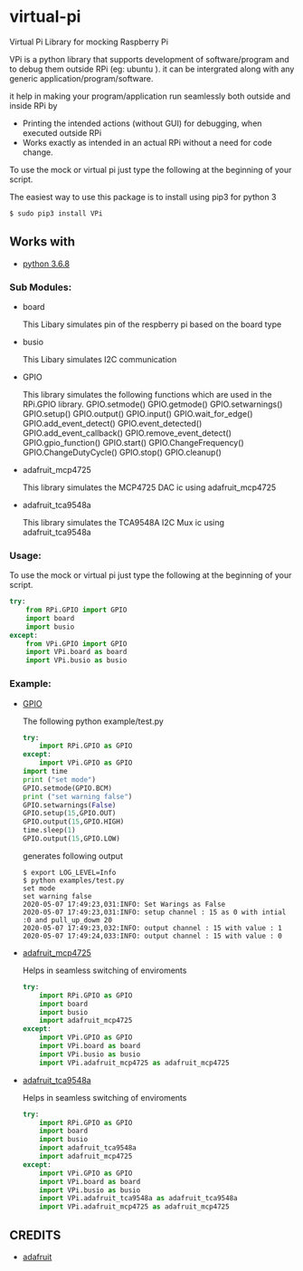 # virtual-pi
Virtual Pi Library for mocking Raspberry Pi

VPi is a python library that supports development of software/program and to debug them outside RPi (eg: ubuntu ). it can be intergrated along with any generic application/program/software.

it help in making your program/application run seamlessly both outside and inside RPi by

- Printing the intended actions (without GUI) for debugging, when executed outside RPi
- Works exactly as intended in an actual RPi without a need for code change.

To use the mock or virtual pi just type the following at the beginning of your script.

The easiest way to use this package is to install using pip3 for python 3

```bash
$ sudo pip3 install VPi
```

## Works with

- [python 3.6.8](https://www.python.org/downloads/release/3.6.8)


### Sub Modules:

- board

	This Libary simulates pin of the respberry pi based on the board type

- busio

	This Libary simulates I2C communication

- GPIO

	This library simulates the following functions which are used in the RPi.GPIO library.
	GPIO.setmode()
	GPIO.getmode()
	GPIO.setwarnings()
	GPIO.setup()
	GPIO.output()
	GPIO.input()
	GPIO.wait_for_edge()
	GPIO.add_event_detect()
	GPIO.event_detected()
	GPIO.add_event_callback()
	GPIO.remove_event_detect()
	GPIO.gpio_function()
	GPIO.start()
	GPIO.ChangeFrequency()
	GPIO.ChangeDutyCycle()
	GPIO.stop()
	GPIO.cleanup()

- adafruit_mcp4725

	This library simulates the MCP4725 DAC ic using adafruit_mcp4725

- adafruit_tca9548a

	This library simulates the TCA9548A I2C Mux ic using adafruit_tca9548a


### Usage:

To use the mock or virtual pi just type the following at the beginning of your script.

```python
try:
	from RPi.GPIO import GPIO
	import board
	import busio
except:
	from VPi.GPIO import GPIO
	import VPi.board as board
	import VPi.busio as busio
```
### Example:

- [GPIO](example/GPIO-test.py)

	The following python example/test.py
	```python
	try:
	    import RPi.GPIO as GPIO
	except:
	    import VPi.GPIO as GPIO
	import time
	print ("set mode")
	GPIO.setmode(GPIO.BCM)
	print ("set warning false")
	GPIO.setwarnings(False)
	GPIO.setup(15,GPIO.OUT)
	GPIO.output(15,GPIO.HIGH)
	time.sleep(1)
	GPIO.output(15,GPIO.LOW)
	```
	generates following output
	```shell
	$ export LOG_LEVEL=Info
	$ python examples/test.py
	set mode
	set warning false
	2020-05-07 17:49:23,031:INFO: Set Warings as False
	2020-05-07 17:49:23,031:INFO: setup channel : 15 as 0 with intial :0 and pull_up_dowm 20
	2020-05-07 17:49:23,032:INFO: output channel : 15 with value : 1
	2020-05-07 17:49:24,033:INFO: output channel : 15 with value : 0
	```


- [adafruit_mcp4725](example/mcp4725-test.py)

	Helps in seamless switching of enviroments

	```python
	try:
	    import RPi.GPIO as GPIO
	    import board
	    import busio
	    import adafruit_mcp4725
	except:
	    import VPi.GPIO as GPIO
	    import VPi.board as board
	    import VPi.busio as busio
	    import VPi.adafruit_mcp4725 as adafruit_mcp4725
	```

- [adafruit_tca9548a](example/tca9548a-test.py)

	Helps in seamless switching of enviroments

	```python
	try:
	    import RPi.GPIO as GPIO
	    import board
	    import busio
	    import adafruit_tca9548a
	    import adafruit_mcp4725
	except:
	    import VPi.GPIO as GPIO
	    import VPi.board as board
	    import VPi.busio as busio
	    import VPi.adafruit_tca9548a as adafruit_tca9548a
	    import VPi.adafruit_mcp4725 as adafruit_mcp4725

	```


## CREDITS

- [adafruit](https://github.com/adafruit)
